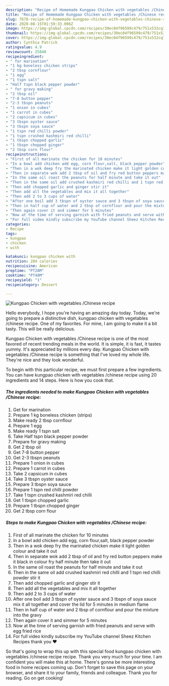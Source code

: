 ```yaml
---
description: "Recipe of Homemade Kungpao Chicken with vegetables /Chinese recipe"
title: "Recipe of Homemade Kungpao Chicken with vegetables /Chinese recipe"
slug: 7678-recipe-of-homemade-kungpao-chicken-with-vegetables-chinese-recipe
date: 2020-08-15T01:59:33.096Z
image: https://img-global.cpcdn.com/recipes/30ec04f96599c479/751x532cq70/kungpao-chicken-with-vegetables-chinese-recipe-recipe-main-photo.jpg
thumbnail: https://img-global.cpcdn.com/recipes/30ec04f96599c479/751x532cq70/kungpao-chicken-with-vegetables-chinese-recipe-recipe-main-photo.jpg
cover: https://img-global.cpcdn.com/recipes/30ec04f96599c479/751x532cq70/kungpao-chicken-with-vegetables-chinese-recipe-recipe-main-photo.jpg
author: Cynthia Patrick
ratingvalue: 4.9
reviewcount: 25840
recipeingredient:
- " for marination"
- "1 kg boneless chicken strips"
- "2 tbsp cornflour"
- "1 egg"
- "1 tspn salt"
- "Half tspn black pepper powder"
- " for gravy making"
- "2 tbsp oil"
- "7-8 button pepper"
- "2-3 tbspn peanuts"
- "1 onion in cubes"
- "1 carrot in cubes"
- "2 capsicum in cubes"
- "3 tbspn oyster sauce"
- "3 tbspn soya sauce"
- "1 tspn red chilli powder"
- "1 tspn crushed kashmiri red chilli"
- "1 tbspn chopped garlic"
- "1 tbspn chopped ginger"
- "2 tbsp corn flour"
recipeinstructions:
- "First of all marinate the chicken for 10 minutes"
- "In a bowl add chicken add egg, corn flour,salt, black pepper powder"
- "Then in a wok deep fry the marinated chicken make it light golden colour and take it out"
- "Then in separate wok add 2 tbsp of oil and fry red button peppers make it black in colour fry half minute then take it out"
- "In the same oil roast the peanuts for half minute and take it out"
- "Then in the same oil add crushed kashmiri red chilli and 1 tspn red chilli powder stir it"
- "Then add chopped garlic and ginger stir it"
- "Then add all the vegetables and mix it all together"
- "Then add 2 to 3 cups of water"
- "After one boil add 3 tbspn of oyster sauce and 3 tbspn of soya sauce mix it all together and cover the lid for 5 minutes in medium flame"
- "Then in half cup of water and 2 tbsp of cornflour and pour the mixture into the gravy"
- "Then again cover it and simmer for 5 minutes"
- "Now at the time of serving garnish with fried peanuts and serve with egg fried rice"
- "For full video kindly subscribe my YouTube channel Sheez Kitchen Recipes thank you ❤️"
categories:
- Recipe
tags:
- kungpao
- chicken
- with

katakunci: kungpao chicken with 
nutrition: 284 calories
recipecuisine: American
preptime: "PT28M"
cooktime: "PT48M"
recipeyield: "1"
recipecategory: Dessert

---
```



![Kungpao Chicken with vegetables /Chinese recipe](https://img-global.cpcdn.com/recipes/30ec04f96599c479/751x532cq70/kungpao-chicken-with-vegetables-chinese-recipe-recipe-main-photo.jpg)

Hello everybody, I hope you're having an amazing day today. Today, we're going to prepare a distinctive dish, kungpao chicken with vegetables /chinese recipe. One of my favorites. For mine, I am going to make it a bit tasty. This will be really delicious.



Kungpao Chicken with vegetables /Chinese recipe is one of the most favored of recent trending meals in the world. It is simple, it is fast, it tastes yummy. It's appreciated by millions every day. Kungpao Chicken with vegetables /Chinese recipe is something that I've loved my whole life. They're nice and they look wonderful.


To begin with this particular recipe, we must first prepare a few ingredients. You can have kungpao chicken with vegetables /chinese recipe using 20 ingredients and 14 steps. Here is how you cook that.

<!--inarticleads1-->

##### The ingredients needed to make Kungpao Chicken with vegetables /Chinese recipe:

1. Get  for marination
1. Prepare 1 kg boneless chicken (strips)
1. Make ready 2 tbsp cornflour
1. Prepare 1 egg
1. Make ready 1 tspn salt
1. Take Half tspn black pepper powder
1. Prepare  for gravy making
1. Get 2 tbsp oil
1. Get 7-8 button pepper
1. Get 2-3 tbspn peanuts
1. Prepare 1 onion in cubes
1. Prepare 1 carrot in cubes
1. Take 2 capsicum in cubes
1. Take 3 tbspn oyster sauce
1. Prepare 3 tbspn soya sauce
1. Prepare 1 tspn red chilli powder
1. Take 1 tspn crushed kashmiri red chilli
1. Get 1 tbspn chopped garlic
1. Prepare 1 tbspn chopped ginger
1. Get 2 tbsp corn flour




<!--inarticleads2-->

##### Steps to make Kungpao Chicken with vegetables /Chinese recipe:

1. First of all marinate the chicken for 10 minutes
1. In a bowl add chicken add egg, corn flour,salt, black pepper powder
1. Then in a wok deep fry the marinated chicken make it light golden colour and take it out
1. Then in separate wok add 2 tbsp of oil and fry red button peppers make it black in colour fry half minute then take it out
1. In the same oil roast the peanuts for half minute and take it out
1. Then in the same oil add crushed kashmiri red chilli and 1 tspn red chilli powder stir it
1. Then add chopped garlic and ginger stir it
1. Then add all the vegetables and mix it all together
1. Then add 2 to 3 cups of water
1. After one boil add 3 tbspn of oyster sauce and 3 tbspn of soya sauce mix it all together and cover the lid for 5 minutes in medium flame
1. Then in half cup of water and 2 tbsp of cornflour and pour the mixture into the gravy
1. Then again cover it and simmer for 5 minutes
1. Now at the time of serving garnish with fried peanuts and serve with egg fried rice
1. For full video kindly subscribe my YouTube channel Sheez Kitchen Recipes thank you ❤️




So that's going to wrap this up with this special food kungpao chicken with vegetables /chinese recipe recipe. Thank you very much for your time. I am confident you will make this at home. There's gonna be more interesting food in home recipes coming up. Don't forget to save this page on your browser, and share it to your family, friends and colleague. Thank you for reading. Go on get cooking!
